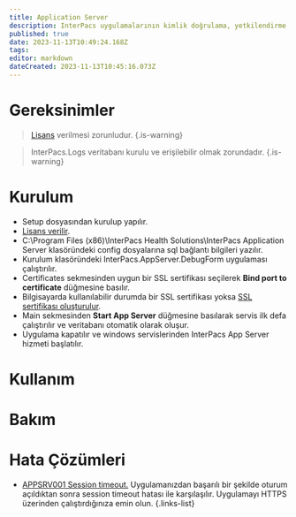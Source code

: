 ```yaml
---
title: Application Server
description: InterPacs uygulamalarının kimlik doğrulama, yetkilendirme gibi ihtiyaçlarını karşılayan servis.
published: true
date: 2023-11-13T10:49:24.168Z
tags: 
editor: markdown
dateCreated: 2023-11-13T10:45:16.073Z
---
```


# Gereksinimler
> [Lisans](/Yardımcı-Uygulamalar/Lisans) verilmesi zorunludur.
{.is-warning}

> InterPacs.Logs veritabanı kurulu ve erişilebilir olmak zorundadır.
{.is-warning}


# Kurulum
- Setup dosyasından kurulup yapılır.
- [Lisans verilir](/Yardımcı-Uygulamalar/Lisans).
- C:\Program Files (x86)\InterPacs Health Solutions\InterPacs Application Server klasöründeki config dosyalarına sql bağlantı bilgileri yazılır.
- Kurulum klasöründeki InterPacs.AppServer.DebugForm uygulaması çalıştırılır.
- Certificates sekmesinden uygun bir SSL sertifikası seçilerek **Bind port to certificate** düğmesine basılır.
- Bilgisayarda kullanılabilir durumda bir SSL sertifikası yoksa [SSL sertifikası oluşturulur](/Windows/IIS-Sertifika-Olusturma).
- Main sekmesinden **Start App Server** düğmesine basılarak servis ilk defa çalıştırılır ve veritabanı otomatik olarak oluşur.
- Uygulama kapatılır ve windows servislerinden InterPacs App Server hizmeti başlatılır.

# Kullanım

# Bakım

# Hata Çözümleri
- [APPSRV001 Session timeout.]() Uygulamanızdan başarılı bir şekilde oturum açıldıktan sonra session timeout hatası ile karşılaşılır. Uygulamayı HTTPS üzerinden çalıştırdığınıza emin olun.
{.links-list}